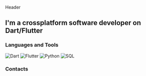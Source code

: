 Header

## I'm a crossplatform software developer on Dart/Flutter

### Languages and Tools
![Dart](https://img.shields.io/badge/-DART-0a0a0a?style=for-the-badge&logo=Dart&logoColor=0175C2)
![Flutter](https://img.shields.io/badge/-Flutter-0a0a0a?style=for-the-badge&logo=Flutter&logoColor=02569B)
![Python](https://img.shields.io/badge/-Python-0a0a0a?style=for-the-badge&logo=Python&logoColor=3776AB)
![SQL](https://img.shields.io/badge/-SQL-0a0a0a?style=for-the-badge&logo=MicrosoftSQLServer&logoColor=CC2927)

### Contacts
